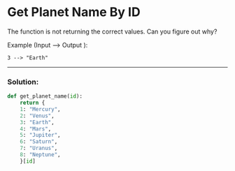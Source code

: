 # Get Planet Name By ID

 The function is not returning the correct values. Can you figure out why?

Example (Input --> Output ):

```
3 --> "Earth"
```

---

### Solution:

```python
def get_planet_name(id):
    return {   
    1: "Mercury",
    2: "Venus",
    3: "Earth",
    4: "Mars",
    5: "Jupiter",
    6: "Saturn",
    7: "Uranus",  
    8: "Neptune",
    }[id]
```
